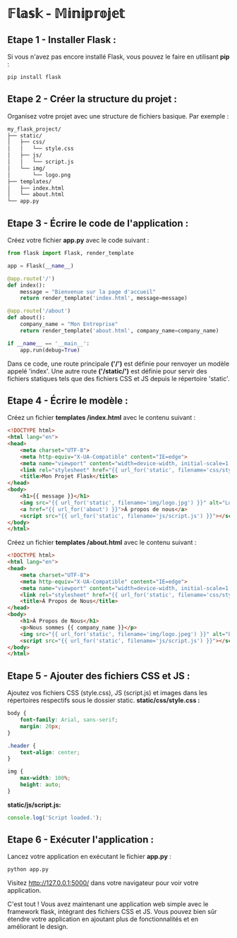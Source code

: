 
# 𝔽𝕝𝕒𝕤𝕜 - 𝕄𝕚𝕟𝕚𝕡𝕣𝕠𝕛𝕖𝕥

## Etape 1 - Installer Flask : 
Si vous n'avez pas encore installé Flask, vous pouvez le faire en utilisant **pip** :
```bash
pip install flask
```

## Etape 2 - Créer la structure du projet : 
Organisez votre projet avec une structure de fichiers basique. Par exemple :
```bash
my_flask_project/
├── static/
│   ├── css/
│   │   └── style.css
│   ├── js/
│   │   └── script.js
│   └── img/
│       └── logo.png
├── templates/
│   ├── index.html
│   └── about.html
└── app.py
```

## Etape 3 - Écrire le code de l'application : 
Créez votre fichier **app.py** avec le code suivant :
```python
from flask import Flask, render_template

app = Flask(__name__)

@app.route('/')
def index():
    message = "Bienvenue sur la page d'accueil"
    return render_template('index.html', message=message)

@app.route('/about')
def about():
    company_name = "Mon Entreprise"
    return render_template('about.html', company_name=company_name)

if __name__ == '__main__':
    app.run(debug=True)
```
Dans ce code, une route principale **('/')** est définie pour renvoyer un modèle appelé 'index'. Une autre route **('/static/')** est définie pour servir des fichiers statiques tels que des fichiers CSS et JS depuis le répertoire 'static'.

## Etape 4 - Écrire le modèle : 
Créez un fichier **templates /index.html** avec le contenu suivant :
```html
<!DOCTYPE html>
<html lang="en">
<head>
    <meta charset="UTF-8">
    <meta http-equiv="X-UA-Compatible" content="IE=edge">
    <meta name="viewport" content="width=device-width, initial-scale=1.0">
    <link rel="stylesheet" href="{{ url_for('static', filename='css/style.css') }}">
    <title>Mon Projet Flask</title>
</head>
<body>
    <h1>{{ message }}</h1>
    <img src="{{ url_for('static', filename='img/logo.jpg') }}" alt="Logo">
    <a href="{{ url_for('about') }}">À propos de nous</a>
    <script src="{{ url_for('static', filename='js/script.js') }}"></script>
</body>
</html>
```
Créez un fichier **templates /about.html** avec le contenu suivant :
```html
<!DOCTYPE html>
<html lang="en">
<head>
    <meta charset="UTF-8">
    <meta http-equiv="X-UA-Compatible" content="IE=edge">
    <meta name="viewport" content="width=device-width, initial-scale=1.0">
    <link rel="stylesheet" href="{{ url_for('static', filename='css/style.css') }}">
    <title>À Propos de Nous</title>
</head>
<body>
    <h1>À Propos de Nous</h1>
    <p>Nous sommes {{ company_name }}</p>
    <img src="{{ url_for('static', filename='img/logo.jpeg') }}" alt="Logo">
    <script src="{{ url_for('static', filename='js/script.js') }}"></script>
</body>
</html>
```
## Etape 5 - Ajouter des fichiers CSS et JS : 
Ajoutez vos fichiers CSS (style.css), JS (script.js) et images dans les répertoires respectifs sous le dossier static.
**static/css/style.css :**
```css
body {
    font-family: Arial, sans-serif;
    margin: 20px;
}

.header {
    text-align: center;
}

img {
    max-width: 100%;
    height: auto;
}
```
**static/js/script.js:**
```javascript
console.log('Script loaded.');
```
## Etape 6 - Exécuter l'application : 
Lancez votre application en exécutant le fichier **app.py** :
```bash
python app.py
```
Visitez http://127.0.0.1:5000/ dans votre navigateur pour voir votre application.

C'est tout ! Vous avez maintenant une application web simple avec le framework flask, intégrant des fichiers CSS et JS. Vous pouvez bien sûr étendre votre application en ajoutant plus de fonctionnalités et en améliorant le design.








